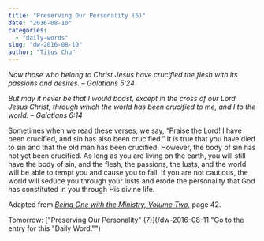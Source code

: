 ```yaml
---
title: "Preserving Our Personality (6)"
date: "2016-08-10"
categories: 
  - "daily-words"
slug: "dw-2016-08-10"
author: "Titus Chu"
---
```


_Now those who belong to Christ Jesus have crucified the flesh with its passions and desires._ _– Galatians 5:24_

_But may it never be that I would boast, except in the cross of our Lord Jesus Christ, through which the world has been crucified to me, and I to the world._ _– Galatians 6:14_

Sometimes when we read these verses, we say, “Praise the Lord! I have been crucified, and sin has also been crucified.” It is true that you have died to sin and that the old man has been crucified. However, the body of sin has not yet been crucified. As long as you are living on the earth, you will still have the body of sin, and the flesh, the passions, the lusts, and the world will be able to tempt you and cause you to fall. If you are not cautious, the world will seduce you through your lusts and erode the personality that God has constituted in you through His divine life.

Adapted from _[Being One with the Ministry, Volume Two,](/book-one-with-the-ministry-vol-2/ "Go to the listing for this book.")_ page 42.

Tomorrow: ["Preserving Our Personality" (7)](/dw-2016-08-11 "Go to the entry for this "Daily Word."")
